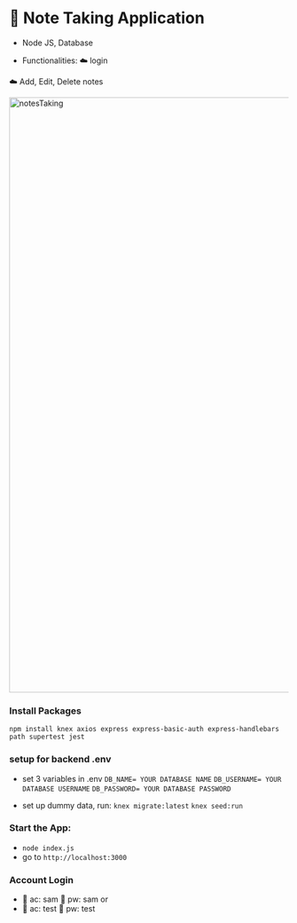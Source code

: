 # :scroll: Note Taking Application

- Node JS, Database

- Functionalities:
:cloud: login 

:cloud: Add, Edit, Delete notes
  
<img width="1073" alt="notesTaking" src="https://user-images.githubusercontent.com/106992258/194902656-9808bc5d-772e-4c3b-91e7-945ba460e8c1.png">


### Install Packages

`npm install knex axios express express-basic-auth express-handlebars path supertest jest`

### setup for backend .env

- set 3 variables in .env
  `DB_NAME= YOUR DATABASE NAME`
  `DB_USERNAME= YOUR DATABASE USERNAME`
  `DB_PASSWORD= YOUR DATABASE PASSWORD`

- set up dummy data, run:
  `knex migrate:latest`
  `knex seed:run`

### Start the App:

- `node index.js`
- go to `http://localhost:3000`

### Account Login
- :bust_in_silhouette: ac: sam  :key: pw: sam
 or
- :bust_in_silhouette: ac: test  :key: pw: test
